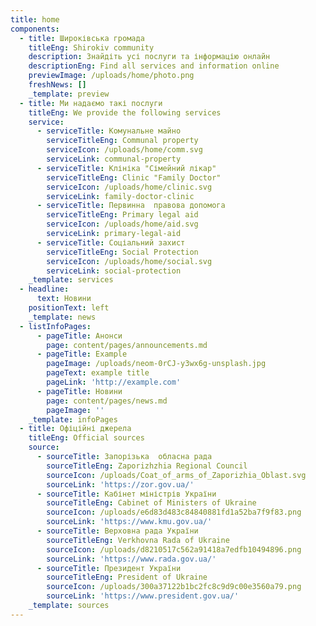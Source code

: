 ```yaml
---
title: home
components:
  - title: Широківська громада
    titleEng: Shirokiv community
    description: Знайдіть усі послуги та інформацію онлайн
    descriptionEng: Find all services and information online
    previewImage: /uploads/home/photo.png
    freshNews: []
    _template: preview
  - title: Ми надаємо такі послуги
    titleEng: We provide the following services
    service:
      - serviceTitle: Комунальне майно
        serviceTitleEng: Communal property
        serviceIcon: /uploads/home/comm.svg
        serviceLink: communal-property
      - serviceTitle: Клініка "Сімейний лікар"
        serviceTitleEng: Clinic "Family Doctor"
        serviceIcon: /uploads/home/clinic.svg
        serviceLink: family-doctor-clinic
      - serviceTitle: Первинна  правова допомога
        serviceTitleEng: Primary legal aid
        serviceIcon: /uploads/home/aid.svg
        serviceLink: primary-legal-aid
      - serviceTitle: Соціальний захист
        serviceTitleEng: Social Protection
        serviceIcon: /uploads/home/social.svg
        serviceLink: social-protection
    _template: services
  - headline:
      text: Новини
    positionText: left
    _template: news
  - listInfoPages:
      - pageTitle: Анонси
        page: content/pages/announcements.md
      - pageTitle: Example
        pageImage: /uploads/neom-0rCJ-y3wx6g-unsplash.jpg
        pageText: example title
        pageLink: 'http://example.com'
      - pageTitle: Новини
        page: content/pages/news.md
        pageImage: ''
    _template: infoPages
  - title: Офіційні джерела
    titleEng: Official sources
    source:
      - sourceTitle: Запорізька  обласна рада
        sourceTitleEng: Zaporizhzhia Regional Council
        sourceIcon: /uploads/Coat_of_arms_of_Zaporizhia_Oblast.svg
        sourceLink: 'https://zor.gov.ua/'
      - sourceTitle: Кабінет міністрів України
        sourceTitleEng: Cabinet of Ministers of Ukraine
        sourceIcon: /uploads/e6d83d483c84840881fd1a52ba7f9f83.png
        sourceLink: 'https://www.kmu.gov.ua/'
      - sourceTitle: Верховна рада України
        sourceTitleEng: Verkhovna Rada of Ukraine
        sourceIcon: /uploads/d8210517c562a91418a7edfb10494896.png
        sourceLink: 'https://www.rada.gov.ua/'
      - sourceTitle: Президент України
        sourceTitleEng: President of Ukraine
        sourceIcon: /uploads/300a37122b1bc2fc8c9d9c00e3560a79.png
        sourceLink: 'https://www.president.gov.ua/'
    _template: sources
---
```


